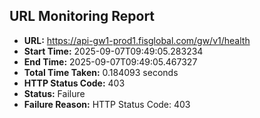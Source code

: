## URL Monitoring Report

- **URL:** https://api-gw1-prod1.fisglobal.com/gw/v1/health
- **Start Time:** 2025-09-07T09:49:05.283234
- **End Time:** 2025-09-07T09:49:05.467327
- **Total Time Taken:** 0.184093 seconds
- **HTTP Status Code:** 403
- **Status:** Failure
- **Failure Reason:** HTTP Status Code: 403
